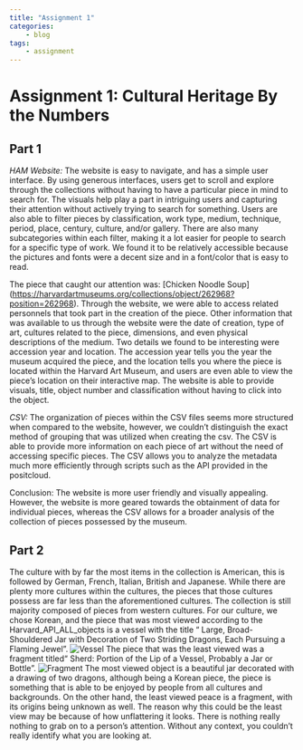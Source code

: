 ```yaml
---
title: "Assignment 1"
categories:
	- blog 
tags:
	- assignment
---
```

# Assignment 1: Cultural Heritage By the Numbers
## **Part 1**

*HAM Website:*
The website is easy to navigate, and has a simple user interface. By using generous interfaces, users get to scroll and explore through the collections without having to have a particular piece in mind to search for. The visuals help play a part in intriguing users and capturing their attention without actively trying to search for something. Users are also able to filter pieces by classification, work type, medium, technique, period, place, century, culture, and/or gallery. There are also many subcategories within each filter, making it a lot easier for people to search for a specific type of work. We found it to be relatively accessible because the pictures and fonts were a decent size and in a font/color that is easy to read. 

The piece that caught our attention was: [Chicken Noodle Soup] (https://harvardartmuseums.org/collections/object/262968?position=262968). Through the website, we were able to access related personnels that took part in the creation of the piece. Other information that was available to us through the website were the date of creation, type of art, cultures related to the piece, dimensions, and even physical descriptions of the medium. Two details we found to be interesting were accession year and location. The accession year tells you the year the museum acquired the piece, and the location tells you where the piece is located within the Harvard Art Museum, and users are even able to view the piece’s location on their interactive map. The website is able to provide visuals, title, object number and classification without having to click into the object. 

*CSV:*
The organization of pieces within the CSV files seems more structured when compared to the website, however, we couldn’t distinguish the exact method of grouping that was utilized when creating the csv. The CSV is able to provide more information on each piece of art without the need of accessing specific pieces. The CSV allows you to analyze the metadata much more efficiently through scripts such as the API provided in the positcloud. 

Conclusion:
The website is more user friendly and visually appealing. However, the website is more geared towards the obtainment of data for individual pieces, whereas the CSV allows for a broader analysis of the collection of pieces possessed by the museum. 

## **Part 2**

The culture with by far the most items in the collection is American, this is followed by German, French, Italian, British and Japanese. While there are plenty more cultures within the cultures, the pieces that those cultures possess are far less than the aforementioned cultures. The collection is still majority composed of pieces from western cultures. For our culture, we chose Korean, and the piece that was most viewed according to the Harvard_API_ALL_objects is a vessel with the title “ Large, Broad-Shouldered Jar with Decoration of Two Striding Dragons, Each Pursuing a Flaming Jewel”. ![Vessel](vessel.jpeg) The piece that was the least viewed was a fragment titled“ Sherd: Portion of the Lip of a Vessel, Probably a Jar or Bottle”. ![Fragment](fragment.jpeg) The most viewed object is a beautiful jar decorated with a drawing of two dragons, although being a Korean piece, the piece is something that is able to be enjoyed by people from all cultures and backgrounds. On the other hand, the least viewed peace is a fragment, with its origins being unknown as well. The reason why this could be the least view may be because of how unflattering it looks. There is nothing really nothing to grab on to a person’s attention. Without any context, you couldn’t really identify what you are looking at. 

	

